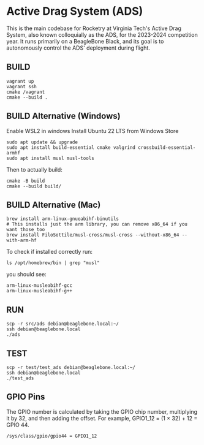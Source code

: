 # Active Drag System (ADS)
This is the main codebase for Rocketry at Virginia Tech's Active Drag System, also known colloquially as the ADS, for the 2023-2024 competition year. It runs primarily on a BeagleBone Black, and its goal is to autonomously control the ADS' deployment during flight.

## BUILD
```shell
vagrant up
vagrant ssh
cmake /vagrant
cmake --build .
```

## BUILD Alternative (Windows)
Enable WSL2 in windows
Install Ubuntu 22 LTS from Windows Store
```shell
sudo apt update && upgrade
sudo apt install build-essential cmake valgrind crossbuild-essential-armhf
sudo apt install musl musl-tools
```
Then to actually build:
```shell
cmake -B build
cmake --build build/
```

## BUILD Alternative (Mac)
```shell
brew install arm-linux-gnueabihf-binutils
# This installs just the arm library, you can remove x86_64 if you want those too
brew install FiloSottile/musl-cross/musl-cross --without-x86_64 --with-arm-hf
```
To check if installed correctly run:
```shell
ls /opt/homebrew/bin | grep "musl"
```
you should see:
```shell
arm-linux-musleabihf-gcc
arm-linux-musleabihf-g++
```

## RUN
```shell
scp -r src/ads debian@beaglebone.local:~/
ssh debian@beaglebone.local
./ads
```

## TEST
```shell
scp -r test/test_ads debian@beaglebone.local:~/
ssh debian@beaglebone.local
./test_ads
```

## GPIO Pins
The GPIO number is calculated by taking the GPIO chip
number, multiplying it by 32, and then adding the offset. For example,
GPIO1_12 = (1 × 32) + 12 = GPIO 44.

```shell
/sys/class/gpio/gpio44 = GPIO1_12
```


